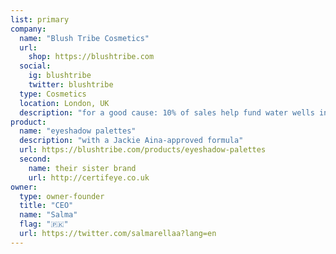 ```yaml
---
list: primary
company:
  name: "Blush Tribe Cosmetics"
  url:
    shop: https://blushtribe.com
  social:
    ig: blushtribe
    twitter: blushtribe
  type: Cosmetics
  location: London, UK
  description: "for a good cause: 10% of sales help fund water wells in Somalia"
product:
  name: "eyeshadow palettes"
  description: "with a Jackie Aina-approved formula"
  url: https://blushtribe.com/products/eyeshadow-palettes
  second:
    name: their sister brand
    url: http://certifeye.co.uk
owner:
  type: owner-founder
  title: "CEO"
  name: "Salma"
  flag: "🇵🇰"
  url: https://twitter.com/salmarellaa?lang=en
---
```

